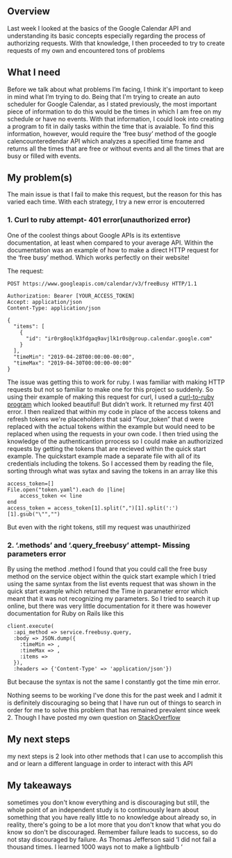 ## Overview
Last week I looked at the basics of the Google Calendar API and understanding its basic concepts especially regarding the process of authorizing requests. With that knowledge, I then proceeded to try to create requests of my own and encountered tons of problems


## What I need
Before we talk about what problems I’m facing, I think it's important to keep in mind what I’m trying to do. Being that I'm trying to create an auto scheduler for Google Calendar, as I stated previously, the most important piece of information to do this would be the times in which I am free on my schedule or have no events. With that information, I could look into creating a program to fit in daily tasks within the time that is avaiable. To find this information, however, would require the ‘free busy’ method of the google calencounteredendar API  which analyzes a specified time frame and returns all the times that are free or without events and all the times that are busy or filled with events. 

##  My problem(s)
The main issue is that I fail to make this request, but the reason for this has varied each time. With each strategy, I try a new error is encouterred



### 1. Curl to ruby attempt- 401 error(unauthorized error) 
 One of the coolest things about Google APIs is its extentisve documentation, at least when compared to your average  API. Within the documentation was an example of how to make a direct HTTP request for the ‘free busy’ method. Which works perfectly on their website!

The request:
```
POST https://www.googleapis.com/calendar/v3/freeBusy HTTP/1.1

Authorization: Bearer [YOUR_ACCESS_TOKEN]
Accept: application/json
Content-Type: application/json

{
  "items": [
    {
      "id": "ir0rg8oqlk3fdgaq9avjlk1r0s@group.calendar.google.com"
    }
  ],
  "timeMin": "2019-04-28T00:00:00-00:00",
  "timeMax": "2019-04-30T00:00:00-00:00"
}

```


The issue was getting this to work for ruby. I was familiar with making HTTP requests but not so familiar to make one for this project so suddenly. So using their example of making this request for curl, I used a [curl-to-ruby program](https://jhawthorn.github.io/curl-to-ruby/) which looked beautiful!  But didn’t work. It returned my first 401 error. I then realized that within my code in place of the access tokens and refresh tokens we're placeholders that said “Your_token”  that d were replaced with the actual tokens within the example but would need to be replaced when using the requests in your own code. I then tried using the knowledge of the authenticantion prrocess so I could make an authorizized requests by getting the tokens that are recieved within the quick start example. The quickstart example made a separate file with all of its credentials including the tokens. So I accessed them by reading the file, sorting through what was sytax and saving the tokens in an array like this
 ```
 access_token=[]
File.open("token.yaml").each do |line|
     access_token << line
end
access_token = access_token[1].split(",")[1].split(':')[1].gsub("\"","")
```
But even with the right tokens, still my request was unauthirized     


### 2. ‘.methods’ and ‘.query_freebusy’ attempt- Missing parameters error 
By using the method .method I found that you could call the free busy method on the service object within the quick start example which I tried using the same syntax from the list events request that was shown in the quick start example which returned the Time in parameter error which meant that it was not recognizing my parameters. So I tried to search it up online,  but there was very little documentation for it there was however documentation for Ruby on Rails like this 
``` 
client.execute(
  :api_method => service.freebusy.query,
  :body => JSON.dump({
    :timeMin => ,
    :timeMax => ,
    :items => 
  }),
  :headers => {'Content-Type' => 'application/json'})
```

 But because the syntax is not the same I constantly got the time min error. 

Nothing seems to be working I've done this for the past week and I admit it is definitely discouraging so being that I have run out of things to search in order for me to solve this problem that has remained prevalent since week 2. 
Though I have posted my own question on [StackOverflow](https://stackoverflow.com/questions/55895909/google-freebusy-api-method-returning-not-found-error)  

## My next steps 
my next steps is 2 look into other methods that I can use to accomplish this and or learn a different language in order to interact with this API 



## My takeaways
sometimes you don't know everything and is discouraging but still, the whole point of an  independent study is to continuously learn about something that you have really little to no knowledge about already so, in reality, there's going to be a lot more that you don't know that what you do know so don't be discouraged.
Remember failure leads to success, so do not stay discouraged by failure.  As Thomas Jefferson said ‘I did not fail a thousand times. I learned 1000 ways not to make a lightbulb ‘


